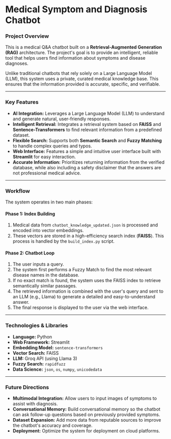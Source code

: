 # Medical Symptom and Diagnosis Chatbot

### Project Overview

This is a medical Q&A chatbot built on a **Retrieval-Augmented Generation (RAG)** architecture. The project's goal is to provide an intelligent, reliable tool that helps users find information about symptoms and disease diagnoses.

Unlike traditional chatbots that rely solely on a Large Language Model (LLM), this system uses a private, curated medical knowledge base. This ensures that the information provided is accurate, specific, and verifiable.

---

### Key Features

* **AI Integration:** Leverages a Large Language Model (LLM) to understand and generate natural, user-friendly responses.
* **Intelligent Retrieval:** Integrates a retrieval system based on **FAISS** and **Sentence-Transformers** to find relevant information from a predefined dataset.
* **Flexible Search:** Supports both **Semantic Search** and **Fuzzy Matching** to handle complex queries and typos.
* **Web Interface:** Features a simple and intuitive user interface built with **Streamlit** for easy interaction.
* **Accurate Information:** Prioritizes returning information from the verified database, while also including a safety disclaimer that the answers are not professional medical advice.

---

### Workflow

The system operates in two main phases:

#### Phase 1: Index Building

1.  Medical data from `chatbot_knowledge_updated.json` is processed and encoded into vector embeddings.
2.  These vectors are stored in a high-efficiency search index (**FAISS**). This process is handled by the `build_index.py` script.

#### Phase 2: Chatbot Loop

1.  The user inputs a query.
2.  The system first performs a Fuzzy Match to find the most relevant disease names in the database.
3.  If no exact match is found, the system uses the FAISS index to retrieve semantically similar passages.
4.  The retrieved information is combined with the user's query and sent to an LLM (e.g., Llama) to generate a detailed and easy-to-understand answer.
5.  The final response is displayed to the user via the web interface.

---

### Technologies & Libraries

* **Language:** Python
* **Web Framework:** Streamlit
* **Embedding Model:** `sentence-transformers`
* **Vector Search:** FAISS
* **LLM:** Groq API (using Llama 3)
* **Fuzzy Search:** `rapidfuzz`
* **Data Science:** `json`, `os`, `numpy`, `unicodedata`

---

### Future Directions

* **Multimodal Integration:** Allow users to input images of symptoms to assist with diagnosis.
* **Conversational Memory:** Build conversational memory so the chatbot can ask follow-up questions based on previously provided symptoms.
* **Dataset Expansion:** Add more data from reputable sources to improve the chatbot's accuracy and coverage.
* **Deployment:** Optimize the system for deployment on cloud platforms.
